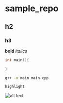 # sample_repo

## h2
### h3

**bold**
*italics*

```c++
int main(){
    
}
```

```bash
g++ -o main main.cpp
```

`highlight`

![alt text](image.png)